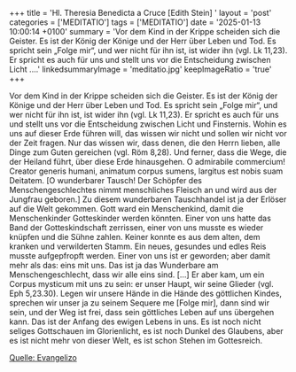 +++
title = 'Hl. Theresia Benedicta a Cruce [Edith Stein]  '
layout = 'post'
categories = ['MEDITATIO']
tags = ['MEDITATIO']
date = '2025-01-13 10:00:14 +0100'
summary = 'Vor dem Kind in der Krippe scheiden sich die Geister. Es ist der König der Könige und der Herr über Leben und Tod. Es spricht sein „Folge mir“, und wer nicht für ihn ist, ist wider ihn (vgl. Lk 11,23). Er spricht es auch für uns und stellt uns vor die Entscheidung zwischen Licht ....'
linkedsummaryImage = 'meditatio.jpg'
keepImageRatio = 'true'
+++

Vor dem Kind in der Krippe scheiden sich die Geister. Es ist der König der Könige und der Herr über Leben und Tod. Es spricht sein „Folge mir“, und wer nicht für ihn ist, ist wider ihn (vgl. Lk 11,23). Er spricht es auch für uns und stellt uns vor die Entscheidung zwischen Licht und Finsternis.<!--more--> Wohin es uns auf dieser Erde führen will, das wissen wir nicht und sollen wir nicht vor der Zeit fragen. Nur das wissen wir, dass denen, die den Herrn lieben, alle Dinge zum Guten gereichen (vgl. Röm 8,28). Und ferner, dass die Wege, die der Heiland führt, über diese Erde hinausgehen.
O admirabile commercium! Creator generis humani, animatum corpus sumens, largitus est nobis suam  Deitatem. [O wunderbarer Tausch! Der Schöpfer des Menschengeschlechtes nimmt menschliches Fleisch an und wird aus der Jungfrau geboren.] Zu diesem wunderbaren Tauschhandel ist ja der Erlöser auf die Welt gekommen. Gott ward ein Menschenkind, damit die Menschenkinder Gotteskinder werden könnten. Einer von uns hatte das Band der Gotteskindschaft zerrissen, einer von uns musste es wieder knüpfen und die Sühne zahlen. Keiner konnte es aus dem alten, dem kranken und verwilderten Stamm. Ein neues, gesundes und edles Reis musste aufgepfropft werden. Einer von uns ist er geworden; aber damit mehr als das: eins mit uns. Das ist ja das Wunderbare am Menschengeschlecht, dass wir alle eins sind. […] Er aber kam, um ein Corpus mysticum mit uns zu sein: er unser Haupt, wir seine Glieder (vgl. Eph 5,23.30).
Legen wir unsere Hände in die Hände des göttlichen Kindes, sprechen wir unser ja zu seinem Sequere me [Folge mir], dann sind wir sein, und der Weg ist frei, dass sein göttliches Leben auf uns übergehen kann. Das ist der Anfang des ewigen Lebens in uns. Es ist noch nicht seliges Gottschauen im Glorienlicht, es ist noch Dunkel des Glaubens, aber es ist nicht mehr von dieser Welt, es ist schon Stehen im Gottesreich.



[Quelle: Evangelizo](https://evangeliumtagfuertag.org/DE/gospel)
